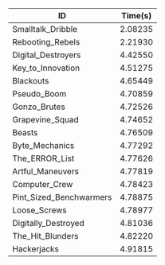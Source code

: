 |ID|Time(s)|
|-|-|
|Smalltalk_Dribble|2.08235|
|Rebooting_Rebels|2.21930|
|Digital_Destroyers|4.42550|
|Key_to_Innovation|4.51275|
|Blackouts|4.65449|
|Pseudo_Boom|4.70859|
|Gonzo_Brutes|4.72526|
|Grapevine_Squad|4.74652|
|Beasts|4.76509|
|Byte_Mechanics|4.77292|
|The_ERROR_List|4.77626|
|Artful_Maneuvers|4.77819|
|Computer_Crew|4.78423|
|Pint_Sized_Benchwarmers|4.78875|
|Loose_Screws|4.78977|
|Digitally_Destroyed|4.81036|
|The_Hit_Blunders|4.82220|
|Hackerjacks|4.91815|
